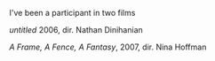 I've been a participant in two films

*untitled* 2006, dir. Nathan Dinihanian

*A Frame, A Fence, A Fantasy*, 2007, dir. Nina Hoffman

